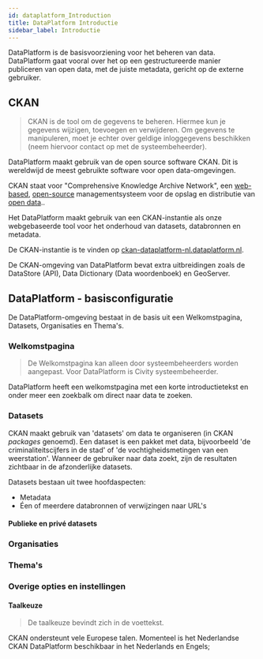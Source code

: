 ```yaml
---
id: dataplatform_Introduction
title: DataPlatform Introductie
sidebar_label: Introductie
---
```


DataPlatform is de basisvoorziening voor het beheren van data. DataPlatform gaat vooral over het op een gestructureerde manier publiceren van open data, met de juiste metadata, gericht op de externe gebruiker.

## CKAN

> CKAN is de tool om de gegevens te beheren. Hiermee kun je gegevens wijzigen, toevoegen en verwijderen. Om gegevens te manipuleren, moet je echter over geldige inloggegevens beschikken (neem hiervoor contact op met de systeembeheerder).

DataPlatform maakt gebruik van de open source software CKAN. Dit is wereldwijd de meest gebruikte software voor open data-omgevingen.

CKAN staat voor "Comprehensive Knowledge Archive Network", een <a href="https://en.wikipedia.org/wiki/Web_application" target="_blank">web-based</a>, <a href="https://en.wikipedia.org/wiki/Open-source_software" target="_blank">open-source</a> managementsysteem voor de opslag en distributie van <a href="https://en.wikipedia.org/wiki/Open_data" target="_blank">open data</a>..

Het DataPlatform maakt gebruik van een CKAN-instantie als onze webgebaseerde tool voor het onderhoud van datasets, databronnen en metadata.

De CKAN-instantie is te vinden op <a href="https://ckan-dataplatform-nl.dataplatform.nl/" target="_blank">ckan-dataplatform-nl.dataplatform.nl</a>.

De CKAN-omgeving van DataPlatform bevat extra uitbreidingen zoals de DataStore (API), Data Dictionary (Data woordenboek) en GeoServer.

## DataPlatform - basisconfiguratie

De DataPlatform-omgeving bestaat in de basis uit een Welkomstpagina, Datasets, Organisaties en Thema's.

### Welkomstpagina

> De Welkomstpagina kan alleen door systeembeheerders worden aangepast. Voor DataPlatform is Civity systeembeheerder.

DataPlatform heeft een welkomstpagina met een korte introductietekst en onder meer een zoekbalk om direct naar data te zoeken.

### Datasets

CKAN maakt gebruik van 'datasets' om data te organiseren (in CKAN _packages_ genoemd). Een dataset is een pakket met data, bijvoorbeeld 'de criminaliteitscijfers in de stad' of 'de vochtigheidsmetingen van een weerstation'. Wanneer de gebruiker naar data zoekt, zijn de resultaten zichtbaar in de afzonderlijke datasets.

Datasets bestaan uit twee hoofdaspecten:

- Metadata
- Éen of meerdere databronnen of verwijzingen naar URL's

#### Publieke en privé datasets

### Organisaties

### Thema's

### Overige opties en instellingen

#### Taalkeuze

> De taalkeuze bevindt zich in de voettekst.

CKAN ondersteunt vele Europese talen. Momenteel is het Nederlandse CKAN DataPlatform beschikbaar in het Nederlands en Engels;
